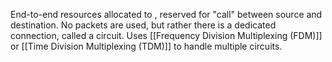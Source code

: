 End-to-end resources allocated to , reserved for "call" between source and destination. No packets are used, but rather there is a dedicated connection, called a circuit. 
Uses [[Frequency Division Multiplexing (FDM)]] or [[Time Division Multiplexing (TDM)]] to handle multiple circuits. 